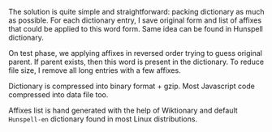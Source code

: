 The solution is quite simple and straightforward: packing dictionary as much
as possible. For each dictionary entry, I save original form and list of affixes
that could be applied to this word form. Same idea can be found
in Hunspell dictionary.

On test phase, we applying affixes in reversed order trying to guess original
parent. If parent exists, then this word is present in the dictionary. To reduce
file size, I remove all long entries with a few affixes.

Dictionary is compressed into binary format + gzip. Most Javascript code compressed
into data file too.

Affixes list is hand generated with the help of Wiktionary and default
`Hunspell-en` dictionary found in most Linux distributions.
